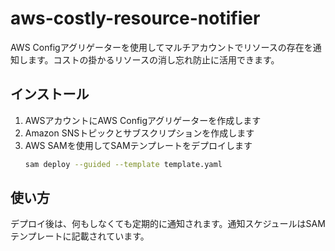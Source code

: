 # aws-costly-resource-notifier

AWS Configアグリゲーターを使用してマルチアカウントでリソースの存在を通知します。コストの掛かるリソースの消し忘れ防止に活用できます。

## インストール

1. AWSアカウントにAWS Configアグリゲーターを作成します
2. Amazon SNSトピックとサブスクリプションを作成します
3. AWS SAMを使用してSAMテンプレートをデプロイします
   ```sh
   sam deploy --guided --template template.yaml
   ```

## 使い方

デプロイ後は、何もしなくても定期的に通知されます。通知スケジュールはSAMテンプレートに記載されています。
